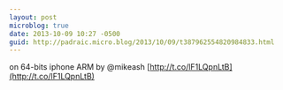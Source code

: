 ```yaml
---
layout: post
microblog: true
date: 2013-10-09 10:27 -0500
guid: http://padraic.micro.blog/2013/10/09/t387962554820984833.html
---
```

on 64-bits iphone ARM by @mikeash  [http://t.co/lF1LQpnLtB](http://t.co/lF1LQpnLtB)
